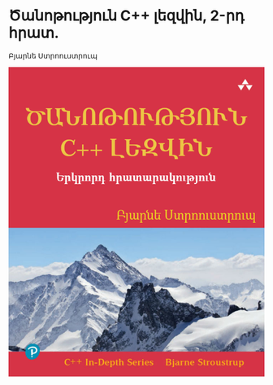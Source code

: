 # Ծանոթություն C++ լեզվին, 2-րդ հրատ.

Բյարնե Ստրոուստրուպ

![Հայերեն թարգմանության շապիկը](atoc2e-hy.png)


